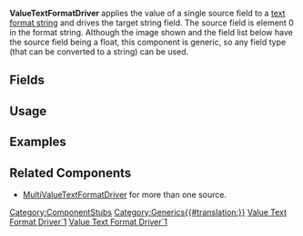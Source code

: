 <languages></languages> <translate>

**ValueTextFormatDriver** applies the value of a single source field to
a [text format
string](https://docs.microsoft.com/en-us/dotnet/api/system.string.format?view=net-5.0#get-started-with-the-stringformat-method)
and drives the target string field. The source field is element 0 in the
format string. Although the image shown and the field list below have
the source field being a float, this component is generic, so any field
type (that can be converted to a string) can be used.

## Fields

## Usage

## Examples

## Related Components

-   [MultiValueTextFormatDriver](MultiValueTextFormatDriver_(Component) "wikilink")
    for more than one source.

</translate>

[Category:ComponentStubs](Category:ComponentStubs "wikilink")
[Category:Generics{{#translation:}}](Category:Generics{{#translation:}} "wikilink")
[Value Text Format
Driver\`1](Category:Components{{#translation:}} "wikilink") [Value Text
Format
Driver\`1](Category:Components:Utility{{#translation:}} "wikilink")